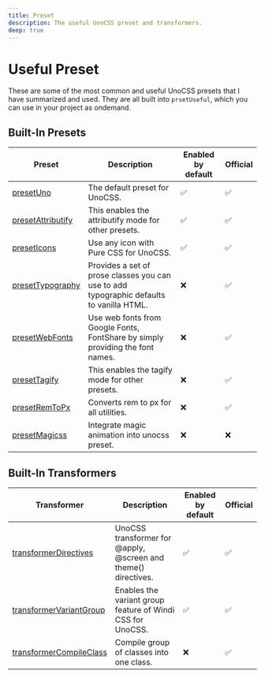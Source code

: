 ```yaml
---
title: Preset
description: The useful UnoCSS preset and transformers.
deep: true
---
```


# Useful Preset

These are some of the most common and useful UnoCSS presets that I have summarized and used. They are all built into `prsetUseful`, which you can use in your project as ondemand.

## Built-In Presets

| Preset | Description | Enabled by default | Official |
| --- | --- | --- | --- |
| [presetUno](https://unocss.dev/presets/uno) | The default preset for UnoCSS. | ✅ | ✅ |
| [presetAttributify](https://unocss.dev/presets/attributify) | This enables the attributify mode for other presets. | ✅ | ✅ |
| [presetIcons](https://unocss.dev/presets/icons) | Use any icon with Pure CSS for UnoCSS. | ✅ | ✅ |
| [presetTypography](https://unocss.dev/presets/typography) | Provides a set of prose classes you can use to add typographic defaults to vanilla HTML. | ❌ | ✅ |
| [presetWebFonts](https://unocss.dev/presets/web-fonts) | Use web fonts from Google Fonts, FontShare by simply providing the font names. | ❌ | ✅ |
| [presetTagify](https://unocss.dev/presets/tagify) | This enables the tagify mode for other presets. | ❌ | ✅ |
| [presetRemToPx](https://unocss.dev/presets/rem-to-px) | Converts rem to px for all utilities. | ❌ | ✅ |
| [presetMagicss](https://github.com/unpreset/unocss-preset-magicss) | Integrate magic animation into unocss preset. | ❌ | ❌ |

## Built-In Transformers

| Transformer | Description | Enabled by default | Official |
| --- | --- | --- | --- |
| [transformerDirectives](https://unocss.dev/transformers/directives) | UnoCSS transformer for @apply, @screen and theme() directives. | ✅ | ✅ |
| [transformerVariantGroup](https://unocss.dev/transformers/variant-group) | Enables the variant group feature of Windi CSS for UnoCSS. | ✅ | ✅ |
| [transformerCompileClass](https://unocss.dev/transformers/compile-class) | Compile group of classes into one class. | ❌ | ✅ |
